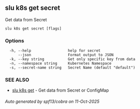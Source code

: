 ## slu k8s get secret

Get data from Secret

```
slu k8s get secret [flags]
```

### Options

```
  -h, --help                 help for secret
      --json                 Format output to JSON
  -k, --key string           Get only specific key from data
  -n, --namespace string     Kubernetes Namespace
  -s, --secret-name string   Secret Name (default "default")
```

### SEE ALSO

* [slu k8s get](slu_k8s_get.md)	 - Get data from Secret or ConfigMap

###### Auto generated by spf13/cobra on 11-Oct-2025
